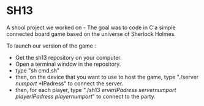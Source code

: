 # SH13
A shool project we worked on - The goal was to code in C a simple connected board game based on the universe of Sherlock Holmes.

To launch our version of the game :
- Get the sh13 repository on your computer.
- Open a terminal window in the repository.
- type "sh cmd.sh"
- then, on the device that you want to use to host the game, type "./server *numport* *IPadress" to connect the server.
- then, for each player, type "./sh13 *erverIPadress* *servernumport* *playerIPadress* *playernumport*" to connect to the party.
